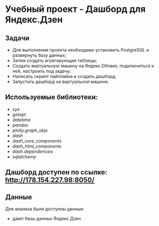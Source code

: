# Учебный проект - Дашборд для Яндекс.Дзен

## Задачи

- Для выполнения проекта необходимо установить PostgreSQL и развернуть базу данных;
- Затем создать агрегирующие таблицы;
- Создать виртуальную машину на Яндекс.Облаке, подключиться к ней, настроить под задачу;
- Написать скрипт пайплайна и создать дашборд;
- Запустить дашборд на виртуальной машине.

## Используемые библиотеки:

- *sys*
- *getopt*
- *datetime*
- *pandas*
- *plotly.graph_objs*
- *dash*
- *dash_core_components*
- *dash_html_components*
- *dash.dependencies*
- *sqlalchemy*

## Дашборд доступен по ссылке: http://178.154.227.98:8050/

## Данные

Для анализа были доступны данные:

- дамп базы данных Яндекс.Дзен